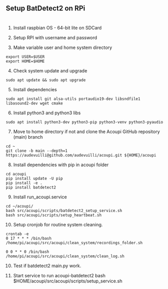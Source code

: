 ## Setup BatDetect2 on RPi
#
1. Install raspbian OS - 64-bit lite on SDCard

2. Setup RPI with username and password

3. Make variable user and home system directory
```
export USER=$USER
export HOME=$HOME
```

4. Check system update and upgrade
```
sudo apt update && sudo apt upgrade
````
5. Install dependencies
```
sudo apt install git alsa-utils portaudio19-dev libsndfile1 libasound2-dev wget cmake
```
6. Install python3 and python3 libs
```
sudo apt install python3-dev python3-pip python3-venv python3-pyaudio
```

7. Move to home directory if not and clone the Acoupi GitHub repository (main) branch 
```
cd ~
git clone -b main --depth=1 https://audevuilli@github.com/audevuilli/acoupi.git ${HOME}/acoupi
```

8. Install dependencies with pip in acoupi folder
```
cd acoupi
pip install update -U pip
pip install -e .
pip install batdetect2
```

9. Install run_acoupi.service
```
cd ~/acoupi/
bash src/acoupi/scripts/batdetect2_setup_service.sh
bash src/acoupi/scripts/setup_heartbeat.sh
```

10. Setup cronjob for routine system cleaning.
```
crontab -e
0 17 * * * /bin/bash /home/pi/acoupi/src/acoupi/clean_system/recordings_folder.sh

0 0 * * 0 /bin/bash /home/pi/acoupi/src/acoupi/clean_system/clean_log.sh
```

10. Test if batdetect2 main.py work. 

10. Start service to run acoupi-batdetect2
bash $HOME/acoupi/src/acoupi/scripts/setup_service.sh
